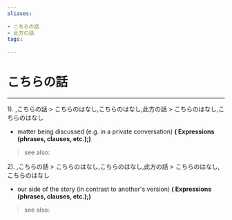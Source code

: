 ```yaml
---
aliases:
    
- こちらの話
- 此方の話
tags:
    
---
```


# こちらの話
---
1).
,こちらの話 > こちらのはなし,こちらのはなし,此方の話 > こちらのはなし,こちらのはなし

- matter being discussed (e.g. in a private conversation)
**( Expressions (phrases, clauses, etc.);)**
> see also: 
            
2).
,こちらの話 > こちらのはなし,こちらのはなし,此方の話 > こちらのはなし,こちらのはなし

- our side of the story (in contrast to another's version)
**( Expressions (phrases, clauses, etc.);)**
> see also: 
            